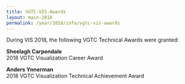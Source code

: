 ```yaml
---
title: VGTC-VIS-Awards
layout: main-2018
permalink: /year/2018/info/vgtc-vis-awards
---
```


During VIS 2018, the following VGTC Technical Awards were granted:

**Sheelagh Carpendale**  
2018 VGTC Visualization Career Award
 
**Anders Ynnerman**  
2018 VGTC Visualization Technical Achievement Award
